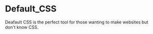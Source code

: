 # Default_CSS
Deafault CSS is the perfect tool for those wanting to make websites but don't know CSS.
